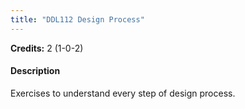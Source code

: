 ```yaml
---
title: "DDL112 Design Process"
---
```

**Credits:** 2 (1-0-2)

#### Description
Exercises to understand every step of design process.